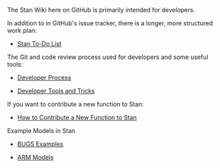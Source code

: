 The Stan Wiki here on GitHub is primarily intended for developers.

In addition to in GitHub's issue tracker, there is a longer, more structured work plan:

* [Stan To-Do List](https://github.com/stan-dev/stan/wiki/To-Do-List)

The Git and code review process used for developers and some useful tools:

* [Developer Process](https://github.com/stan-dev/stan/wiki/Developer-Process)

* [Developer Tools and Tricks](https://github.com/stan-dev/stan/wiki/Developer-Tricks)

If you want to contribute a new function to Stan:

* [How to Contribute a New Function to Stan](https://github.com/stan-dev/stan/wiki/Contributing-New-Functions-to-Stan)

Example Models in Stan

* [BUGS Examples](https://github.com/stan-dev/stan/wiki/BUGS-Examples)

* [ARM Models](https://github.com/stan-dev/stan/wiki/ARM-Models)

